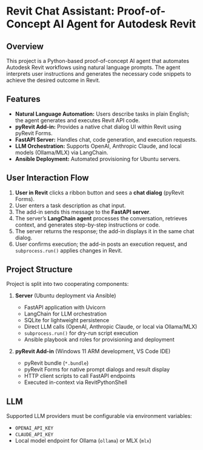 # Revit Chat Assistant: Proof-of-Concept AI Agent for Autodesk Revit

## Overview

This project is a Python-based proof-of-concept AI agent that automates Autodesk Revit workflows using natural language prompts. The agent interprets user instructions and generates the necessary code snippets to achieve the desired outcome in Revit.

## Features

- **Natural Language Automation:** Users describe tasks in plain English; the agent generates and executes Revit API code.
- **pyRevit Add-in:** Provides a native chat dialog UI within Revit using pyRevit Forms.
- **FastAPI Server:** Handles chat, code generation, and execution requests.
- **LLM Orchestration:** Supports OpenAI, Anthropic Claude, and local models (Ollama/MLX) via LangChain.
- **Ansible Deployment:** Automated provisioning for Ubuntu servers.

## User Interaction Flow

1. **User in Revit** clicks a ribbon button and sees a **chat dialog** (pyRevit Forms).
2. User enters a task description as chat input.
3. The add-in sends this message to the **FastAPI server**.
4. The server’s **LangChain agent** processes the conversation, retrieves context, and generates step-by-step instructions or code.
5. The server returns the response; the add-in displays it in the same chat dialog.
6. User confirms execution; the add-in posts an execution request, and `subprocess.run()` applies changes in Revit.

## Project Structure

Project is split into two cooperating components:

1. **Server** (Ubuntu deployment via Ansible)  
   - FastAPI application with Uvicorn  
   - LangChain for LLM orchestration  
   - SQLite for lightweight persistence  
   - Direct LLM calls (OpenAI, Anthropic Claude, or local via Ollama/MLX)  
   - `subprocess.run()` for dry-run script execution  
   - Ansible playbook and roles for provisioning and deployment  

2. **pyRevit Add-in** (Windows 11 ARM development, VS Code IDE)  
   - pyRevit bundle (`*.bundle`)  
   - pyRevit Forms for native prompt dialogs and result display  
   - HTTP client scripts to call FastAPI endpoints  
   - Executed in-context via RevitPythonShell  

## LLM

Supported LLM providers must be configurable via environment variables:  
- `OPENAI_API_KEY`  
- `CLAUDE_API_KEY`  
- Local model endpoint for Ollama (`ollama`) or MLX (`mlx`)